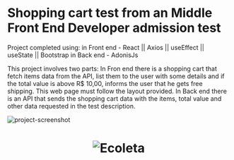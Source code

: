 # Shopping cart test from an Middle Front End Developer admission test



  Project completed using:
    in Front end - React || Axios || useEffect || useState || Bootstrap
    in Back end - AdonisJs
    
  This project involves two parts:
  In Fron end there is a shopping cart that fetch items data from the API, list them to the user with some details and if the total value is above R$ 10,00, informs the user that he gets free shipping. This web page must follow the layout provided.
  In Back end there is an API that sends the shopping cart data with the items, total value and other data requested in the test description. 
    
  ![project-screenshot](https://user-images.githubusercontent.com/66647120/105909678-a5a42380-6006-11eb-9101-832d6cd52448.png)

<h1 align="center">
    <img alt="Ecoleta" title="#Ecoleta" src="./assets/banner.png" />
</h1>
